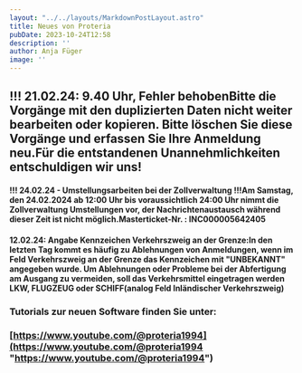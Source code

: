```yaml
---
layout: "../../layouts/MarkdownPostLayout.astro"
title: Neues von Proteria 
pubDate: 2023-10-24T12:58
description: ''
author: Anja Füger
image: ''
---
```


## !!! 21.02.24: 9.40 Uhr, Fehler behobenBitte die Vorgänge mit den duplizierten Daten nicht weiter bearbeiten oder kopieren. Bitte löschen Sie diese Vorgänge und erfassen Sie Ihre Anmeldung neu.Für die entstandenen Unannehmlichkeiten entschuldigen wir uns!





#### !!! 24.02.24 - Umstellungsarbeiten bei der Zollverwaltung !!!Am Samstag, den 24.02.2024 ab 12:00 Uhr bis voraussichtlich 24:00 Uhr nimmt die Zollverwaltung Umstellungen vor, der Nachrichtenaustausch während dieser Zeit ist nicht möglich.Masterticket-Nr. : INC000005642405

#### 12.02.24: Angabe Kennzeichen Verkehrszweig an der Grenze:In den letzten Tag kommt es häufig zu Ablehnungen von Anmeldungen, wenn im Feld Verkehrszweig an der Grenze das Kennzeichen mit \"UNBEKANNT\" angegeben wurde. Um Ablehnungen oder Probleme bei der Abfertigung am Ausgang zu vermeiden, soll das Verkehrsmittel eingetragen werden LKW, FLUGZEUG oder SCHIFF(analog Feld Inländischer Verkehrszweig) 



### Tutorials zur neuen Software finden Sie unter:

### [https://www.youtube.com/@proteria1994](https://www.youtube.com/@proteria1994 "https://www.youtube.com/@proteria1994")